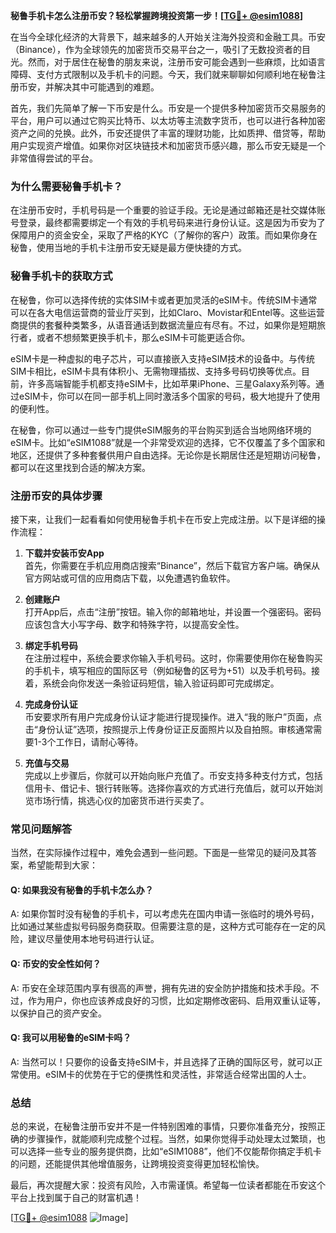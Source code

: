 **秘鲁手机卡怎么注册币安？轻松掌握跨境投资第一步！[[TG💪+ @esim1088](https://t.me/s/esim1088)]**

在当今全球化经济的大背景下，越来越多的人开始关注海外投资和金融工具。币安（Binance），作为全球领先的加密货币交易平台之一，吸引了无数投资者的目光。然而，对于居住在秘鲁的朋友来说，注册币安可能会遇到一些麻烦，比如语言障碍、支付方式限制以及手机卡的问题。今天，我们就来聊聊如何顺利地在秘鲁注册币安，并解决其中可能遇到的难题。

首先，我们先简单了解一下币安是什么。币安是一个提供多种加密货币交易服务的平台，用户可以通过它购买比特币、以太坊等主流数字货币，也可以进行各种加密资产之间的兑换。此外，币安还提供了丰富的理财功能，比如质押、借贷等，帮助用户实现资产增值。如果你对区块链技术和加密货币感兴趣，那么币安无疑是一个非常值得尝试的平台。

### **为什么需要秘鲁手机卡？**

在注册币安时，手机号码是一个重要的验证手段。无论是通过邮箱还是社交媒体账号登录，最终都需要绑定一个有效的手机号码来进行身份认证。这是因为币安为了保障用户的资金安全，采取了严格的KYC（了解你的客户）政策。而如果你身在秘鲁，使用当地的手机卡注册币安无疑是最方便快捷的方式。

### **秘鲁手机卡的获取方式**

在秘鲁，你可以选择传统的实体SIM卡或者更加灵活的eSIM卡。传统SIM卡通常可以在各大电信运营商的营业厅买到，比如Claro、Movistar和Entel等。这些运营商提供的套餐种类繁多，从语音通话到数据流量应有尽有。不过，如果你是短期旅行者，或者不想频繁更换手机卡，那么eSIM卡可能更适合你。

eSIM卡是一种虚拟的电子芯片，可以直接嵌入支持eSIM技术的设备中。与传统SIM卡相比，eSIM卡具有体积小、无需物理插拔、支持多号码切换等优点。目前，许多高端智能手机都支持eSIM卡，比如苹果iPhone、三星Galaxy系列等。通过eSIM卡，你可以在同一部手机上同时激活多个国家的号码，极大地提升了使用的便利性。

在秘鲁，你可以通过一些专门提供eSIM服务的平台购买到适合当地网络环境的eSIM卡。比如“eSIM1088”就是一个非常受欢迎的选择，它不仅覆盖了多个国家和地区，还提供了多种套餐供用户自由选择。无论你是长期居住还是短期访问秘鲁，都可以在这里找到合适的解决方案。

### **注册币安的具体步骤**

接下来，让我们一起看看如何使用秘鲁手机卡在币安上完成注册。以下是详细的操作流程：

1. **下载并安装币安App**  
   首先，你需要在手机应用商店搜索“Binance”，然后下载官方客户端。确保从官方网站或可信的应用商店下载，以免遭遇钓鱼软件。

2. **创建账户**  
   打开App后，点击“注册”按钮。输入你的邮箱地址，并设置一个强密码。密码应该包含大小写字母、数字和特殊字符，以提高安全性。

3. **绑定手机号码**  
   在注册过程中，系统会要求你输入手机号码。这时，你需要使用你在秘鲁购买的手机卡，填写相应的国际区号（例如秘鲁的区号为+51）以及手机号码。接着，系统会向你发送一条验证码短信，输入验证码即可完成绑定。

4. **完成身份认证**  
   币安要求所有用户完成身份认证才能进行提现操作。进入“我的账户”页面，点击“身份认证”选项，按照提示上传身份证正反面照片以及自拍照。审核通常需要1-3个工作日，请耐心等待。

5. **充值与交易**  
   完成以上步骤后，你就可以开始向账户充值了。币安支持多种支付方式，包括信用卡、借记卡、银行转账等。选择你喜欢的方式进行充值后，就可以开始浏览市场行情，挑选心仪的加密货币进行买卖了。

### **常见问题解答**

当然，在实际操作过程中，难免会遇到一些问题。下面是一些常见的疑问及其答案，希望能帮到大家：

#### Q: 如果我没有秘鲁的手机卡怎么办？
A: 如果你暂时没有秘鲁的手机卡，可以考虑先在国内申请一张临时的境外号码，比如通过某些虚拟号码服务商获取。但需要注意的是，这种方式可能存在一定的风险，建议尽量使用本地号码进行认证。

#### Q: 币安的安全性如何？
A: 币安在全球范围内享有很高的声誉，拥有先进的安全防护措施和技术手段。不过，作为用户，你也应该养成良好的习惯，比如定期修改密码、启用双重认证等，以保护自己的资产安全。

#### Q: 我可以用秘鲁的eSIM卡吗？
A: 当然可以！只要你的设备支持eSIM卡，并且选择了正确的国际区号，就可以正常使用。eSIM卡的优势在于它的便携性和灵活性，非常适合经常出国的人士。

### **总结**

总的来说，在秘鲁注册币安并不是一件特别困难的事情，只要你准备充分，按照正确的步骤操作，就能顺利完成整个过程。当然，如果你觉得手动处理太过繁琐，也可以选择一些专业的服务提供商，比如“eSIM1088”，他们不仅能帮你搞定手机卡的问题，还能提供其他增值服务，让跨境投资变得更加轻松愉快。

最后，再次提醒大家：投资有风险，入市需谨慎。希望每一位读者都能在币安这个平台上找到属于自己的财富机遇！

[[TG💪+ @esim1088](https://t.me/s/esim1088) ![Image](https://i.postimg.cc/4NQfJmqS/Snipaste-2025-05-13-00-14-12.png)]